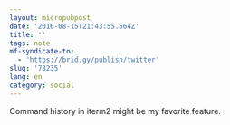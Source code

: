 ```yaml
---
layout: micropubpost
date: '2016-08-15T21:43:55.564Z'
title: ''
tags: note
mf-syndicate-to:
  - 'https://brid.gy/publish/twitter'
slug: '78235'
lang: en
category: social
---
```

Command history in iterm2 might be my favorite feature.
